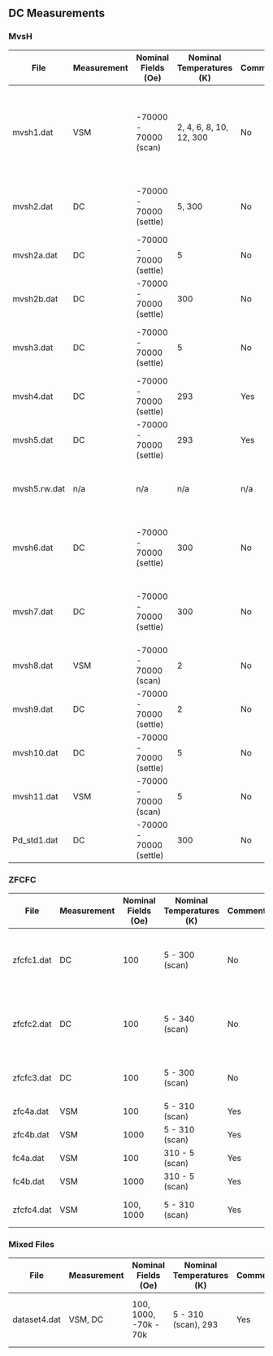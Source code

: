 ## DC Measurements

### MvsH

| File         | Measurement | Nominal Fields (Oe)     | Nominal Temperatures (K) | Comments? | Description                                                                                      |
| ------------ | ----------- | ----------------------- | ------------------------ | --------- | ------------------------------------------------------------------------------------------------ |
| mvsh1.dat    | VSM         | -70000 - 70000 (scan)   | 2, 4, 6, 8, 10, 12, 300  | No        | all temperatures contain full loops (no virgin) except 300 K, which only contains a reverse scan |
| mvsh2.dat    | DC          | -70000 - 70000 (settle) | 5, 300                   | No        | all temperatures contain full loops (no virgin)                                                  |
| mvsh2a.dat   | DC          | -70000 - 70000 (settle) | 5                        | No        | 5 K data from mvsh2.dat                                                                          |
| mvsh2b.dat   | DC          | -70000 - 70000 (settle) | 300                      | No        | 300 K data from mvsh2.dat                                                                        |
| mvsh3.dat    | DC          | -70000 - 70000 (settle) | 5                        | No        | full loop (no virgin); uncommon header length                                                    |
| mvsh4.dat    | DC          | -70000 - 70000 (settle) | 293                      | Yes       | full loop (no virgin)                                                                            |
| mvsh5.dat    | DC          | -70000 - 70000 (settle) | 293                      | Yes       | full loop (no virgin)                                                                            |
| mvsh5.rw.dat | n/a         | n/a                     | n/a                      | n/a       | Unprocessed data (voltage vs position) from mvsh5.dat                                            |
| mvsh6.dat    | DC          | -70000 - 70000 (settle) | 300                      | No        | full loop (no virgin), field correction with Pd_std1 with no interpolation                       |
| mvsh7.dat    | DC          | -70000 - 70000 (settle) | 300                      | No        | full loop (no virgin), field correction with Pd_std1 with interpolation                          |
| mvsh8.dat    | VSM         | -70000 - 70000 (scan)   | 2                        | No        | virgin, reverse, forward                                                                         |
| mvsh9.dat    | DC          | -70000 - 70000 (settle) | 2                        | No        | virgin, reverse, forward                                                                         |
| mvsh10.dat   | DC          | -70000 - 70000 (settle) | 5                        | No        | full loop (no virgin)                                                                            |
| mvsh11.dat   | VSM         | -70000 - 70000 (scan)   | 5                        | No        | virgin, reverse, forward                                                                         |
| Pd_std1.dat  | DC          | -70000 - 70000 (settle) | 300                      | No        | full loop (no virgin)                                                                            |

### ZFCFC

| File       | Measurement | Nominal Fields (Oe) | Nominal Temperatures (K) | Comments? | Description                                               |
| ---------- | ----------- | ------------------- | ------------------------ | --------- | --------------------------------------------------------- |
| zfcfc1.dat | DC          | 100                 | 5 - 300 (scan)           | No        | ZFC 5 to 300 K, then temperature drop, then FC 5 to 300 K |
| zfcfc2.dat | DC          | 100                 | 5 - 340 (scan)           | No        | ZFC 5 to 340 K, then temperature drop, then FC 5 to 340 K |
| zfcfc3.dat | DC          | 100                 | 5 - 300 (scan)           | No        | ZFC 5 to 300 K, then FC 300 to 5 K                        |
| zfc4a.dat  | VSM         | 100                 | 5 - 310 (scan)           | Yes       | only ZFC at 100 Oe                                        |
| zfc4b.dat  | VSM         | 1000                | 5 - 310 (scan)           | Yes       | only ZFC at 1000 Oe                                       |
| fc4a.dat   | VSM         | 100                 | 310 - 5 (scan)           | Yes       | only FC at 100 Oe                                         |
| fc4b.dat   | VSM         | 1000                | 310 - 5 (scan)           | Yes       | only FC at 1000 Oe                                        |
| zfcfc4.dat | VSM         | 100, 1000           | 5 - 310 (scan)           | Yes       | combines zfc4a, fc4a, zfc4b, fc4b                         |

### Mixed Files

| File         | Measurement | Nominal Fields (Oe)   | Nominal Temperatures (K) | Comments? | Description                              |
| ------------ | ----------- | --------------------- | ------------------------ | --------- | ---------------------------------------- |
| dataset4.dat | VSM, DC     | 100, 1000, -70k - 70k | 5 - 310 (scan), 293      | Yes       | combines zfc4a, fc4a, zfc4b, fc4b, mvsh4 |

